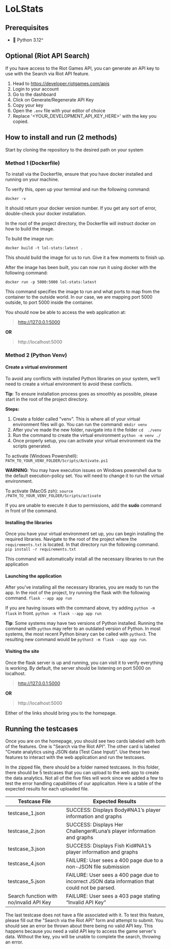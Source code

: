 # LoLStats
## Prerequisites
- 🐍 Python 3.12^

## Optional (Riot API Search)
If you have access to the Riot Games API, you can generate an API key to use with the Search via Riot API feature.

1. Head to https://developer.riotgames.com/apis
2. Login to your account
3. Go to the dashboard
4. Click on Generate/Regenerate API Key
5. Copy your key
7. Open the `.env` file with your editor of choice
8. Replace '<YOUR_DEVELOPMENT_API_KEY_HERE>' with the  key you copied.

## How to install and run (2 methods)

Start by cloning the repository to the desired path on your system
### Method 1 (Dockerfile)

To install via the Dockerfile, ensure that you have docker installed and running on your machine.

To verify this, open up your terminal and run the following command:

`docker -v`

It should return your docker version number. If you get any sort of error, double-check your docker installation.

In the root of the project directory, the Dockerfile will instruct docker on how to build the image.

To build the image run:

`docker build -t lol-stats:latest .`

This should build the image for us to run. Give it a few moments to finish up.

After the image has been built, you can now run it using docker with the following command:

`docker run -p 5000:5000 lol-stats:latest`

This command specifies the image to run and what ports to map from the container to the outside world. In our case, we
are mapping port 5000 outside, to port 5000 inside the container.

You should now be able to access the web application at:

> http://127.0.0.1:5000

**OR**

> http://localhost:5000

### Method 2 (Python Venv)
#### Create a virtual environment
To avoid any conflicts with installed Python libraries on your system, we'll need to create a virtual environment to
avoid these conflicts.

**Tip**: To ensure installation process goes as smoothly as possible, please start in the root of the project directory.

**Steps:**
1. Create a folder called "venv". This is where all of your virtual environment files will go. You can run the command: 
`mkdir venv`
2. After you've made the new folder, navigate into it the folder
`cd  ./venv`
3. Run the command to create the virtual environment
`python -m venv ./`
4. Once properly setup, you can activate your virtual environment via the scripts generated.

To activate (Windows Powershell):
`PATH_TO_YOUR_VENV_FOLDER/Scripts/Activate.ps1`

**WARNING**: You may have execution issues on Windows powershell due to the default execution-policy set. You will need
to change it to run the virtual environment.

To activate (MacOS zsh):
`source /PATH_TO_YOUR_VENV_FOLDER/Scripts/activate`

If you are unable to execute it due to permissions, add the **sudo** command in front of the command.

#### Installing the libraries
Once you have your virtual environment set up, you can begin installing the required libraries.
Navigate to the root of the project where the `requirements.txt` is located. In that directory run the following command.
`pip install -r requirements.txt`

This command will automatically install all the necessary libraries to run the application

#### Launching the application
After you've installing all the necessary libraries, you are ready to run the app. In the root of the project, try 
running the flask with the following command.
`flask --app app run`

If you are having issues with the command above, try adding `python -m flask` in front.
`python -m flask --app app run`

**Tip**: Some systems may have two versions of Python installed. Running the command with `python` may refer to an
outdated version of Python. In most systems, the most recent Python binary can be called with `python3`.
The resulting new command would be `python3 -m flask --app app run`.

#### Visiting the site
Once the flask server is up and running, you can visit it to verify everything is working. By default, the server should
be listening on port 5000 on localhost.
> http://127.0.0.1:5000

**OR**

> http://localhost:5000

Either of the links should bring you to the homepage.

## Running the testcases
Once you are on the homepage, you should see two cards labeled with both of the features. One is "Search via the Riot
API". The other card is labeled "Create analytics using JSON data (Test Case Input)". Use these two features to interact
with the web application and run the testcases.

In the zipped file, there should be a folder named testcases. In this folder, there should be 5 testcases that you can
upload to the web app to create the data analytics. Not all of the five files will work since we added a few to test the
error handling capabilities of our applicaiton. Here is a table of the expected results for each uploaded file.

| Testcase File                           | Expected Results                                                                               |
|-----------------------------------------|------------------------------------------------------------------------------------------------|
| testcase_1.json                         | SUCCESS: Displays Body#NA1’s player information and graphs                                     |
| testcase_2.json                         | SUCCESS: Displays Her Challenger#Luna’s player information and graphs                          |
| testcase_3.json                         | SUCCESS: Displays Fish Kid#NA1’s player information and graphs                                 |
| testcase_4.json                         | FAILURE: User sees a 400 page due to a non-JSON file submission                                |
| testcase_5.json                         | FAILURE: User sees a 400 page due to incorrect JSON data information that could not be parsed. |
| Search function with no/invalid API Key | FAILURE: User sees a 403 page stating “Invalid API Key”                                        |

The last testcase does not have a file associated with it. To test this feature, please fill out the
"Search via the Riot API" form and attempt to submit. You should see an error be thrown about there being no valid API
key. This happens because you need a valid API key to access the game server's data. Without the key, you will be unable
to complete the search, throwing an error.